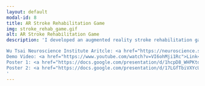 ```yaml
---
layout: default
modal-id: 8
title: AR Stroke Rehabilitation Game
img: stroke_rehab_game.gif
alt: AR Stroke Rehabilitation Game
description: 'I developed an augmented reality stroke rehabilitation game using the Microsoft HoloLens that tracks hand movements and gamifies rehabilitation movements. I presented my research at two poster presentations. <br><br>

Wu Tsai Neuroscience Institute Aritcle: <a href="https://neuroscience.stanford.edu/news/medical-mixed-reality-applications-take-center-stage-open-house-event">Link</a><br>
Demo Video: <a href="https://www.youtube.com/watch?v=VI6ohMji1Rc">Link</a><br>
Poster 1: <a href="https://docs.google.com/presentation/d/1hcpD8_WHPKtdQKebKwoyfejF6FCtGMWB/edit?usp=sharing&ouid=102186795896871564716&rtpof=true&sd=true">Link</a><br>
Poster 2: <a href="https://docs.google.com/presentation/d/17LGfTbiVXYcUh8nfMAVamSaIOIe2Cwlg/edit?usp=sharing&ouid=102186795896871564716&rtpof=true&sd=true">Link</a>
'
---
```

